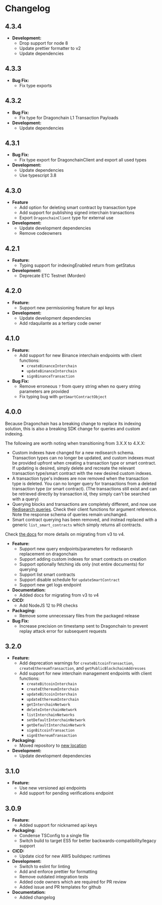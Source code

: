 # Changelog

## 4.3.4

- **Development:**
  - Drop support for node 8
  - Update prettier formatter to v2
  - Update dependencies

## 4.3.3

- **Bug Fix:**
  - Fix type exports

## 4.3.2

- **Bug Fix:**
  - Fix type for Dragonchain L1 Transaction Payloads
- **Development:**
  - Update dependencies

## 4.3.1

- **Bug Fix:**
  - Fix type export for DragonchainClient and export all used types
- **Development:**
  - Update dependencies
  - Use typescript 3.8

## 4.3.0

- **Feature**
  - Add option for deleting smart contract by transaction type
  - Add support for publishing signed interchain transactions
  - Export `DragonchainClient` type for external use
- **Development:**
  - Update development dependencies
  - Remove codeowners

## 4.2.1

- **Feature:**
  - Typing support for indexingEnabled return from getStatus
- **Development:**
  - Deprecate ETC Testnet (Morden)

## 4.2.0

- **Feature:**
  - Support new permissioning feature for api keys
- **Development:**
  - Update development dependencies
  - Add rdaquilante as a tertiary code owner

## 4.1.0

- **Feature:**
  - Add support for new Binance interchain endpoints with client functions:
    - `createBinanceInterchain`
    - `updateBinanceInterchain`
    - `signBinanceTransaction`
- **Bug Fix:**
  - Remove erroneous `?` from query string when no query string parameters are provided
  - Fix typing bug with `getSmartContractObject`

## 4.0.0

Because Dragonchain has a breaking change to replace its indexing solution, this is also a breaking SDK change for queries and custom indexing.

The following are worth noting when transitioning from 3.X.X to 4.X.X:

- Custom indexes have changed for a new redisearch schema. Transaction types
  can no longer be updated, and custom indexes must be provided upfront when
  creating a transaction type or smart contract. If updating is desired,
  simply delete and recreate the relevant transaction type/smart contract
  with the new desired custom indexes.
- A transaction type's indexes are now removed when the transaction type is
  deleted. You can no longer query for transactions from a deleted transaction
  type (or smart contract). (The transactions still exist and can be retrieved
  directly by transaction id, they simply can't be searched with a query)
- Querying blocks and transactions are completely different, and now use
  [Redisearch queries](https://oss.redislabs.com/redisearch/Query_Syntax.html).
  Check their client functions for argument reference. Note the response schema
  of queries remain unchanged.
- Smart contract querying has been removed, and instead replaced with a generic
  `list_smart_contracts` which simply returns all contracts.

Check [the docs](https://node-sdk-docs.dragonchain.com/latest/) for more details on migrating from v3 to v4.

- **Feature:**
  - Support new query endpoints/parameters for redisearch replacement on dragonchain
  - Support adding custom indexes for smart contracts on creation
  - Support optionally fetching ids only (not entire documents) for querying
  - Support list smart contracts
  - Support disable schedule for `updateSmartContract`
  - Support new get logs endpoint
- **Documentation:**
  - Added docs for migrating from v3 to v4
- **CICD:**
  - Add NodeJS 12 to PR checks
- **Packaging:**
  - Remove some unnecessary files from the packaged release
- **Bug Fix:**
  - Increase precision on timestamp sent to Dragonchain to prevent replay attack error for subsequent requests

## 3.2.0

- **Feature:**
  - Add deprecation warnings for `createBitcoinTransaction`, `createEthereumTransaction`, and `getPublicBlockchainAddresses`
  - Add support for new interchain management endpoints with client functions:
    - `createBitcoinInterchain`
    - `createEthereumInterchain`
    - `updateBitcoinInterchain`
    - `updateEthereumInterchain`
    - `getInterchainNetwork`
    - `deleteInterchainNetwork`
    - `listInterchainNetworks`
    - `setDefaultInterchainNetwork`
    - `getDefaultInterchainNetwork`
    - `signBitcoinTransaction`
    - `signEthereumTransaction`
- **Packaging:**
  - Moved repository to [new location](https://github.com/dragonchain/dragonchain-sdk-javascript)
- **Development:**
  - Update development dependencies

## 3.1.0

- **Feature:**
  - Use new versioned api endpoints
  - Add support for pending verifications endpoint

## 3.0.9

- **Feature:**
  - Added support for nicknamed api keys
- **Packaging:**
  - Condense TSConfig to a single file
  - Switch build to target ES5 for better backwards-compatibility/legacy support
- **CICD:**
  - Update cicd for new AWS buildspec runtimes
- **Development:**
  - Switch to eslint for linting
  - Add and enforce prettier for formatting
  - Remove outdated integration tests
  - Added code owners which are required for PR review
  - Added issue and PR templates for github
- **Documentation:**
  - Added changelog
